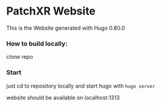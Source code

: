 # PatchXR Website

This is the Website generated with Hugo 0.80.0

### How to build locally:

clone repo

### Start
just cd to repository locally and start hugo with
`hugo server`

website should be available on localhost:1313
